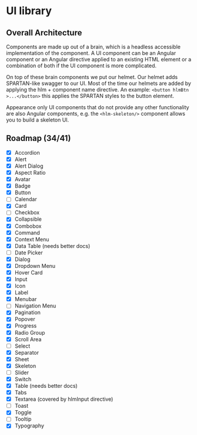 # UI library

## Overall Architecture

Components are made up out of a brain, which is a headless accessible implementation
of the component. A UI component can be an Angular component or an Angular directive applied
to an existing HTML element or a combination of both if the UI component is more complicated.

On top of these brain components we put our helmet. Our helmet adds SPARTAN-like swagger to our UI.
Most of the time our helmets are added by applying the hlm + component name directive.
An example:
`<button hlmBtn >...</button>` this applies the SPARTAN styles to the button element.

Appearance only UI components that do not provide any other functionality are also
Angular components, e.g. the `<hlm-skeleton/>` component allows you to build a skeleton UI.

## Roadmap (34/41)

- [x] Accordion
- [x] Alert
- [x] Alert Dialog
- [x] Aspect Ratio
- [x] Avatar
- [x] Badge
- [x] Button
- [ ] Calendar
- [x] Card
- [ ] Checkbox
- [x] Collapsible
- [x] Combobox
- [x] Command
- [x] Context Menu
- [x] Data Table (needs better docs)
- [ ] Date Picker
- [x] Dialog
- [x] Dropdown Menu
- [x] Hover Card
- [x] Input
- [x] Icon
- [x] Label
- [x] Menubar
- [ ] Navigation Menu
- [x] Pagination
- [x] Popover
- [x] Progress
- [x] Radio Group
- [x] Scroll Area
- [ ] Select
- [x] Separator
- [x] Sheet
- [x] Skeleton
- [ ] Slider
- [x] Switch
- [x] Table (needs better docs)
- [x] Tabs
- [x] Textarea (covered by hlmInput directive)
- [ ] Toast
- [x] Toggle
- [ ] Tooltip
- [x] Typography
